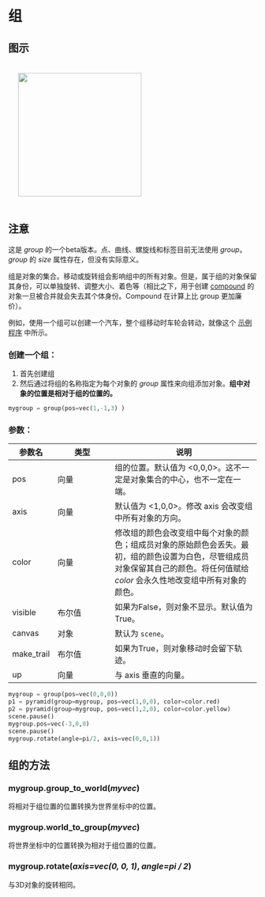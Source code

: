 # 组

## 图示
<img src="https://cdn.phycat.cn/localediter/202405181520460.png" width="250px" style="display: inline;margin:20px">

## 注意

这是 *group* 的一个beta版本。点、曲线、螺旋线和标签目前无法使用 *group*。*group* 的 *size* 属性存在，但没有实际意义。

组是对象的集合。移动或旋转组会影响组中的所有对象。但是，属于组的对象保留其身份，可以单独旋转、调整大小、着色等（相比之下，用于创建 [compound](https://www.glowscript.org/docs/VPythonDocs/compound.html) 的对象一旦被合并就会失去其个体身份。Compound 在计算上比 group 更加廉价）。

例如，使用一个组可以创建一个汽车，整个组移动时车轮会转动，就像这个 [示例程序](https://www.glowscript.org/#/user/GlowScriptDemos/folder/Examples/program/Car) 中所示。

### 创建一个组：

1. 首先创建组
2. 然后通过将组的名称指定为每个对象的 *group* 属性来向组添加对象。**组中对象的位置是相对于组的位置的。**

```python
mygroup = group(pos=vec(1,-1,3) )
```

### 参数：

| 参数名      | 类型      | 说明                                                         |
|-------------|-----------|--------------------------------------------------------------|
| pos         | 向量      | 组的位置。默认值为 &lt;0,0,0&gt;。这不一定是对象集合的中心，也不一定在一端。            |
| axis        | 向量      | 默认值为 &lt;1,0,0&gt;。修改 axis 会改变组中所有对象的方向。                               |
| color       | 向量      | 修改组的颜色会改变组中每个对象的颜色；组成员对象的原始颜色会丢失。最初，组的颜色设置为白色，尽管组成员对象保留其自己的颜色。将任何值赋给 *color* 会永久性地改变组中所有对象的颜色。     |
| visible     | 布尔值    | 如果为False，则对象不显示。默认值为True。                                                      |
| canvas      | 对象      | 默认为 `scene`。                                            |
| make_trail  | 布尔值    | 如果为True，则对象移动时会留下轨迹。                                                         |
| up          | 向量      | 与 axis 垂直的向量。                                       |

```python
mygroup = group(pos=vec(0,0,0))
p1 = pyramid(group=mygroup, pos=vec(1,0,0), color=color.red)
p2 = pyramid(group=mygroup, pos=vec(1,2,0), color=color.yellow)
scene.pause()
mygroup.pos=vec(-3,0,0)
scene.pause()
mygroup.rotate(angle=pi/2, axis=vec(0,0,1))
```

## 组的方法

### mygroup.group_to_world(*myvec*)

将相对于组位置的位置转换为世界坐标中的位置。

### mygroup.world_to_group(*myvec*)

将世界坐标中的位置转换为相对于组位置的位置。

### mygroup.rotate(*axis=vec(0, 0, 1)*, *angle=pi / 2*)

与3D对象的旋转相同。

<style>
table {
  width: 100%;
}

th:nth-child(2), td:nth-child(2) {
  width: 100px; /* 调整第二列的宽度 */
}
</style>